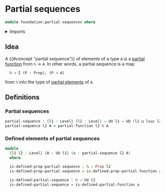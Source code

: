 # Partial sequences

```agda
module foundation.partial-sequences where
```

<details><summary>Imports</summary>

```agda
open import elementary-number-theory.natural-numbers

open import foundation.partial-functions
open import foundation.propositions
open import foundation.universe-levels
```

</details>

## Idea

A {{#concept "partial sequence"}} of elements of a type `A` is a
[partial function](foundation.partial-functions.md) from `ℕ` → `A`. In other
words, a partial sequence is a map

```text
  ℕ → Σ (P : Prop), (P → A)
```

from `ℕ` into the type of [partial elements](foundation.partial-elements.md) of
`A`.

## Definitions

### Partial sequences

```agda
partial-sequence : {l1 : Level} (l2 : Level) → UU l1 → UU (l1 ⊔ lsuc l2)
partial-sequence l2 A = partial-function l2 ℕ A
```

### Defined elements of partial sequences

```agda
module _
  {l1 l2 : Level} {A : UU l1} (a : partial-sequence l2 A)
  where

  is-defined-prop-partial-sequence : ℕ → Prop l2
  is-defined-prop-partial-sequence = is-defined-prop-partial-function a

  is-defined-partial-sequence : ℕ → UU l2
  is-defined-partial-sequence = is-defined-partial-function a
```
